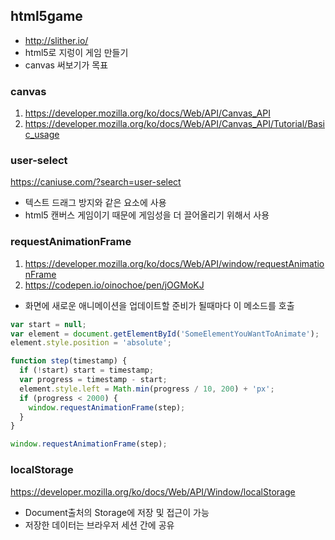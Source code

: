 ## html5game

- http://slither.io/
- html5로 지렁이 게임 만들기
- canvas 써보기가 목표

### canvas
1. https://developer.mozilla.org/ko/docs/Web/API/Canvas_API
1. https://developer.mozilla.org/ko/docs/Web/API/Canvas_API/Tutorial/Basic_usage


### user-select 
https://caniuse.com/?search=user-select

- 텍스트 드래그 방지와 같은 요소에 사용
- html5 캔버스 게임이기 때문에 게임성을 더 끌어올리기 위해서 사용


### requestAnimationFrame
1. https://developer.mozilla.org/ko/docs/Web/API/window/requestAnimationFrame
1. https://codepen.io/oinochoe/pen/jOGMoKJ

- 화면에 새로운 애니메이션을 업데이트할 준비가 될때마다 이 메소드를 호출

```js
var start = null;
var element = document.getElementById('SomeElementYouWantToAnimate');
element.style.position = 'absolute';

function step(timestamp) {
  if (!start) start = timestamp;
  var progress = timestamp - start;
  element.style.left = Math.min(progress / 10, 200) + 'px';
  if (progress < 2000) {
    window.requestAnimationFrame(step);
  }
}

window.requestAnimationFrame(step);
```

### localStorage
https://developer.mozilla.org/ko/docs/Web/API/Window/localStorage

- Document출처의 Storage에 저장 및 접근이 가능
- 저장한 데이터는 브라우저 세션 간에 공유
